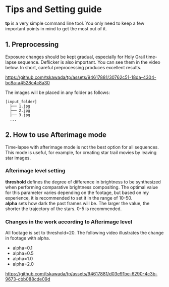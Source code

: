 # Tips and Setting guide

**tp** is a very simple command line tool. You only need to keep a few important points in mind to get the most out of it.

## 1. Preprocessing
Exposure changes should be kept gradual, especially for Holy Grail time-lapse sequence. Deflicker is also important. You can see them in the video below. In short, careful preprocessing produces excellent results.

https://github.com/tskawada/tp/assets/94617881/30762c51-18da-4304-bc8a-a4528c4c8a30

The images will be placed in any folder as follows:
```
[input_folder]
  ├── 1.jpg
  ├── 2.jpg
  ├── 3.jpg
  ...
```

## 2. How to use Afterimage mode
Time-lapse with afterimage mode is not the best option for all sequences. This mode is useful, for example, for creating star trail movies by leaving star images.

### Afterimage level setting
**threshold** defines the degree of difference in brightness to be synthesized when performing comparative brightness compositing. The optimal value for this parameter varies depending on the footage, but based on my experience, it is recommended to set it in the range of 10-50.  
**alpha** sets how dark the past frames will be. The larger the value, the shorter the trajectory of the stars. 0-5 is recommended.

### Changes in the work according to Afterimage level
All footage is set to threshold=20. The following video illustrates the change in footage with alpha.
- alpha=0.1
- alpha=0.5
- alpha=1.0
- alpha=2.0

https://github.com/tskawada/tp/assets/94617881/d03e91be-6290-4c3b-9673-cbb088cde09d

